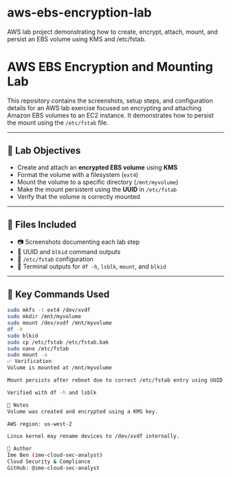 # aws-ebs-encryption-lab
AWS lab project demonstrating how to create, encrypt, attach, mount, and persist an EBS volume using KMS and /etc/fstab.
# AWS EBS Encryption and Mounting Lab

This repository contains the screenshots, setup steps, and configuration details for an AWS lab exercise focused on encrypting and attaching Amazon EBS volumes to an EC2 instance. It demonstrates how to persist the mount using the `/etc/fstab` file.

---

## 🧪 Lab Objectives

- Create and attach an **encrypted EBS volume** using **KMS**
- Format the volume with a filesystem (`ext4`)
- Mount the volume to a specific directory (`/mnt/myvolume`)
- Make the mount persistent using the **UUID** in `/etc/fstab`
- Verify that the volume is correctly mounted

---

## 📁 Files Included

- 📷 Screenshots documenting each lab step
- 📄 UUID and `blkid` command outputs
- 📄 `/etc/fstab` configuration
- 📄 Terminal outputs for `df -h`, `lsblk`, `mount`, and `blkid`

---

## 🧩 Key Commands Used

```bash
sudo mkfs -t ext4 /dev/xvdf
sudo mkdir /mnt/myvolume
sudo mount /dev/xvdf /mnt/myvolume
df -h
sudo blkid
sudo cp /etc/fstab /etc/fstab.bak
sudo nano /etc/fstab
sudo mount -a
✅ Verification
Volume is mounted at /mnt/myvolume

Mount persists after reboot due to correct /etc/fstab entry using UUID

Verified with df -h and lsblk

📌 Notes
Volume was created and encrypted using a KMS key.

AWS region: us-west-2

Linux kernel may rename devices to /dev/xvdf internally.

🧠 Author
Ime Ben (ime-cloud-sec-analyst)
Cloud Security & Compliance 
GitHub: @ime-cloud-sec-analyst
